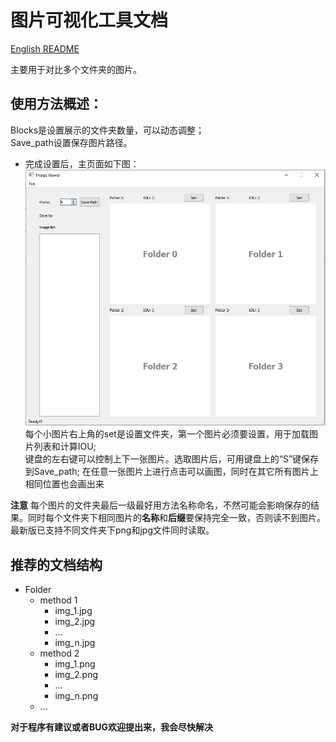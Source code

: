 图片可视化工具文档  
===
[English README](https://github.com/moothes/Image_Comparison_Tool/blob/master/README_en.md)  

主要用于对比多个文件夹的图片。 

使用方法概述：  
----
Blocks是设置展示的文件夹数量，可以动态调整；  
Save_path设置保存图片路径。
* 完成设置后，主页面如下图：  
![](https://github.com/moothes/Image_Comparison_Tool/blob/master/image.PNG)  
每个小图片右上角的set是设置文件夹，第一个图片必须要设置，用于加载图片列表和计算IOU;  
键盘的左右键可以控制上下一张图片。选取图片后，可用键盘上的“S”键保存到Save_path; 
在任意一张图片上进行点击可以画图，同时在其它所有图片上相同位置也会画出来  

**注意**
每个图片的文件夹最后一级最好用方法名称命名，不然可能会影响保存的结果。同时每个文件夹下相同图片的**名称**和**后缀**要保持完全一致，否则读不到图片。  
最新版已支持不同文件夹下png和jpg文件同时读取。

推荐的文档结构
----
* Folder
  * method 1
    * img_1.jpg
    * img_2.jpg 
    * ...
    * img_n.jpg 
  * method 2
    * img_1.png
    * img_2.png 
    * ...
    * img_n.png 
  * ...

**对于程序有建议或者BUG欢迎提出来，我会尽快解决**
